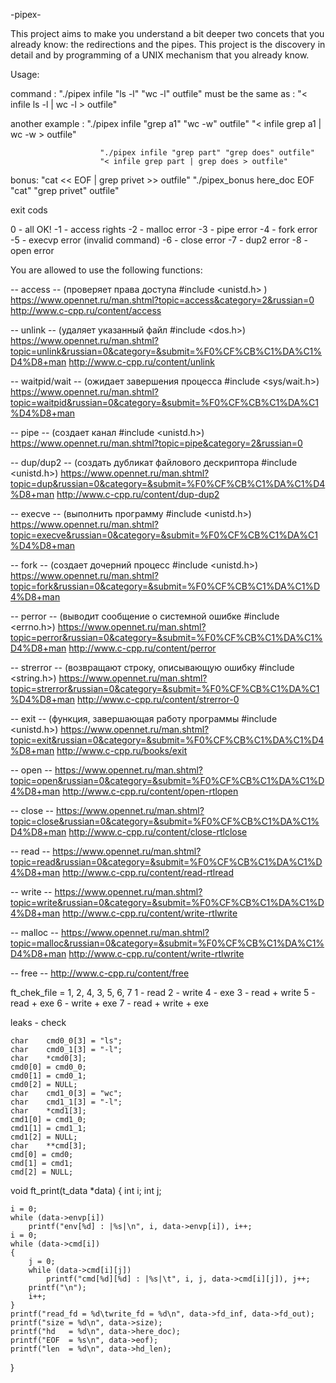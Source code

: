 -pipex-

This project aims to make you understand a bit deeper two concets that you already know: the redirections and the pipes.
This project is the discovery in detail and by programming of a UNIX mechanism that you already know.

Usage:

command : 				"./pipex infile "ls -l" "wc -l" outfile"
must be the same as :	"< infile ls -l | wc -l > outfile"

another example :		"./pipex infile "grep a1" "wc -w" outfile"
						"< infile grep a1 | wc -w > outfile"

						"./pipex infile "grep part" "grep does" outfile"
						"< infile grep part | grep does > outfile"


bonus:					"cat << EOF | grep privet >> outfile"
						"./pipex_bonus here_doc EOF "cat" "grep privet" outfile"

exit cods

0	- all OK!
-1	- access rights
-2	- malloc error
-3	- pipe error
-4	- fork error
-5	- execvp error (invalid command)
-6	- close error
-7	- dup2 error
-8	- open error

You are allowed to use the following functions:

-- access -- (проверяет права доступа #include <unistd.h> )
https://www.opennet.ru/man.shtml?topic=access&category=2&russian=0
http://www.c-cpp.ru/content/access

-- unlink -- (удаляет указанный файл #include <dos.h>)
https://www.opennet.ru/man.shtml?topic=unlink&russian=0&category=&submit=%F0%CF%CB%C1%DA%C1%D4%D8+man
http://www.c-cpp.ru/content/unlink

-- waitpid/wait -- (ожидает завершения процесса  #include <sys/wait.h>)
https://www.opennet.ru/man.shtml?topic=waitpid&russian=0&category=&submit=%F0%CF%CB%C1%DA%C1%D4%D8+man

-- pipe -- (создает канал #include <unistd.h>)
https://www.opennet.ru/man.shtml?topic=pipe&category=2&russian=0

-- dup/dup2 -- (создать дубликат файлового дескриптора #include <unistd.h>)
https://www.opennet.ru/man.shtml?topic=dup&russian=0&category=&submit=%F0%CF%CB%C1%DA%C1%D4%D8+man
http://www.c-cpp.ru/content/dup-dup2

-- execve -- (выполнить программу #include <unistd.h>)
https://www.opennet.ru/man.shtml?topic=execve&russian=0&category=&submit=%F0%CF%CB%C1%DA%C1%D4%D8+man

-- fork -- (создает дочерний процесс #include <unistd.h>)
https://www.opennet.ru/man.shtml?topic=fork&russian=0&category=&submit=%F0%CF%CB%C1%DA%C1%D4%D8+man

-- perror -- (выводит сообщение о системной ошибке #include <errno.h>)
https://www.opennet.ru/man.shtml?topic=perror&russian=0&category=&submit=%F0%CF%CB%C1%DA%C1%D4%D8+man
http://www.c-cpp.ru/content/perror

-- strerror -- (возвращают строку, описывающую ошибку #include <string.h>)
https://www.opennet.ru/man.shtml?topic=strerror&russian=0&category=&submit=%F0%CF%CB%C1%DA%C1%D4%D8+man
http://www.c-cpp.ru/content/strerror-0

-- exit -- (функция, завершающая работу программы #include <unistd.h>)
https://www.opennet.ru/man.shtml?topic=exit&russian=0&category=&submit=%F0%CF%CB%C1%DA%C1%D4%D8+man
http://www.c-cpp.ru/books/exit

-- open --
https://www.opennet.ru/man.shtml?topic=open&russian=0&category=&submit=%F0%CF%CB%C1%DA%C1%D4%D8+man
http://www.c-cpp.ru/content/open-rtlopen

-- close --
https://www.opennet.ru/man.shtml?topic=close&russian=0&category=&submit=%F0%CF%CB%C1%DA%C1%D4%D8+man
http://www.c-cpp.ru/content/close-rtlclose

-- read --
https://www.opennet.ru/man.shtml?topic=read&russian=0&category=&submit=%F0%CF%CB%C1%DA%C1%D4%D8+man
http://www.c-cpp.ru/content/read-rtlread

-- write --
https://www.opennet.ru/man.shtml?topic=write&russian=0&category=&submit=%F0%CF%CB%C1%DA%C1%D4%D8+man
http://www.c-cpp.ru/content/write-rtlwrite

-- malloc --
https://www.opennet.ru/man.shtml?topic=malloc&russian=0&category=&submit=%F0%CF%CB%C1%DA%C1%D4%D8+man
http://www.c-cpp.ru/content/write-rtlwrite

-- free --
http://www.c-cpp.ru/content/free


ft_chek_file = 1, 2, 4, 3, 5, 6, 7
1 - read
2 - write
4 - exe
3 - read + write
5 - read + exe
6 - write + exe
7 - read + write + exe


leaks - check

	char	cmd0_0[3] = "ls";
	char	cmd0_1[3] = "-l";
	char	*cmd0[3];
	cmd0[0] = cmd0_0;
	cmd0[1] = cmd0_1;
	cmd0[2] = NULL;
	char	cmd1_0[3] = "wc";
	char	cmd1_1[3] = "-l";
	char	*cmd1[3];
	cmd1[0] = cmd1_0;
	cmd1[1] = cmd1_1;
	cmd1[2] = NULL;
	char	**cmd[3];
	cmd[0] = cmd0;
	cmd[1] = cmd1;
	cmd[2] = NULL;



void	ft_print(t_data *data)
{
	int i;
	int	j;

	i = 0;
	while (data->envp[i])
		printf("env[%d] : |%s|\n", i, data->envp[i]), i++;
	i = 0;
	while (data->cmd[i])
	{
		j = 0;
		while (data->cmd[i][j])
			printf("cmd[%d][%d] : |%s|\t", i, j, data->cmd[i][j]), j++;
		printf("\n");
		i++;
	}
	printf("read_fd = %d\twrite_fd = %d\n", data->fd_inf, data->fd_out);
	printf("size = %d\n", data->size);
	printf("hd   = %d\n", data->here_doc);
	printf("EOF  = %s\n", data->eof);
	printf("len  = %d\n", data->hd_len);
}
